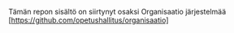 Tämän repon sisältö on siirtynyt osaksi Organisaatio järjestelmää [https://github.com/opetushallitus/organisaatio]
